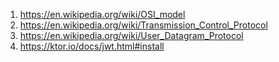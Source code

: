 1. https://en.wikipedia.org/wiki/OSI_model
1. https://en.wikipedia.org/wiki/Transmission_Control_Protocol
1. https://en.wikipedia.org/wiki/User_Datagram_Protocol
1. https://ktor.io/docs/jwt.html#install

